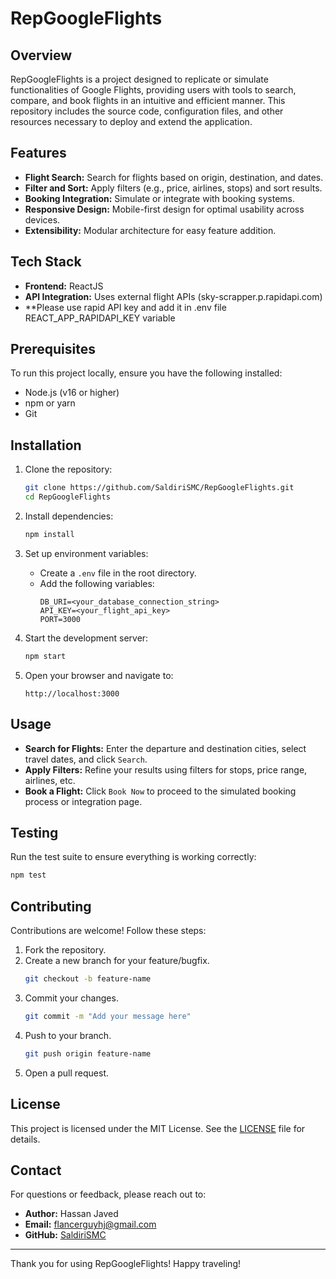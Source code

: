 # RepGoogleFlights

## Overview
RepGoogleFlights is a project designed to replicate or simulate functionalities of Google Flights, providing users with tools to search, compare, and book flights in an intuitive and efficient manner. This repository includes the source code, configuration files, and other resources necessary to deploy and extend the application.

## Features
- **Flight Search:** Search for flights based on origin, destination, and dates.
- **Filter and Sort:** Apply filters (e.g., price, airlines, stops) and sort results.
- **Booking Integration:** Simulate or integrate with booking systems.
- **Responsive Design:** Mobile-first design for optimal usability across devices.
- **Extensibility:** Modular architecture for easy feature addition.

## Tech Stack
- **Frontend:** ReactJS
- **API Integration:** Uses external flight APIs (sky-scrapper.p.rapidapi.com)
- **Please use rapid API key and add it in .env file REACT_APP_RAPIDAPI_KEY variable


## Prerequisites
To run this project locally, ensure you have the following installed:
- Node.js (v16 or higher)
- npm or yarn
- Git

## Installation

1. Clone the repository:
   ```bash
   git clone https://github.com/SaldiriSMC/RepGoogleFlights.git
   cd RepGoogleFlights
   ```

2. Install dependencies:
   ```bash
   npm install
   ```

3. Set up environment variables:
   - Create a `.env` file in the root directory.
   - Add the following variables:
     ```env
     DB_URI=<your_database_connection_string>
     API_KEY=<your_flight_api_key>
     PORT=3000
     ```

4. Start the development server:
   ```bash
   npm start
   ```

5. Open your browser and navigate to:
   ```
   http://localhost:3000
   ```

## Usage
- **Search for Flights:** Enter the departure and destination cities, select travel dates, and click `Search`.
- **Apply Filters:** Refine your results using filters for stops, price range, airlines, etc.
- **Book a Flight:** Click `Book Now` to proceed to the simulated booking process or integration page.

## Testing
Run the test suite to ensure everything is working correctly:
```bash
npm test
```

## Contributing
Contributions are welcome! Follow these steps:
1. Fork the repository.
2. Create a new branch for your feature/bugfix.
   ```bash
   git checkout -b feature-name
   ```
3. Commit your changes.
   ```bash
   git commit -m "Add your message here"
   ```
4. Push to your branch.
   ```bash
   git push origin feature-name
   ```
5. Open a pull request.

## License
This project is licensed under the MIT License. See the [LICENSE](LICENSE) file for details.

## Contact
For questions or feedback, please reach out to:
- **Author:** Hassan Javed
- **Email:** flancerguyhj@gmail.com
- **GitHub:** [SaldiriSMC](https://github.com/SaldiriSMC)

---
Thank you for using RepGoogleFlights! Happy traveling!

